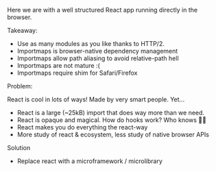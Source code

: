 Here we are with a well structured React app running directly in the browser.

Takeaway:

- Use as many modules as you like thanks to HTTP/2.
- Importmaps is browser-native dependency management
- Importmaps allow path aliasing to avoid relative-path hell
- Importmaps are not mature :(
- Importmaps require shim for Safari/Firefox

Problem:

React is cool in lots of ways! Made by very smart people. Yet...

- React is a large (~25kB) import that does way more than we need.
- React is opaque and magical. How do hooks work? Who knows 🤷‍♂️
- React makes you do everything the react-way
- More study of react & ecosystem, less study of native browser APIs

Solution

- Replace react with a microframework / microlibrary
